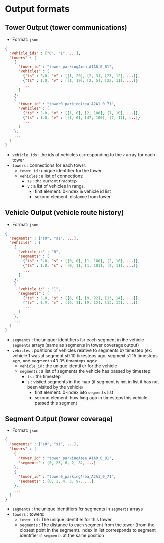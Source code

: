 # Output formats

## Tower Output (tower communications)
- Format: `json`

```json
{
  "vehicle_ids" : ["0", "1", ...],
  "towers" : [
    {
      "tower_id" : "tower_parkingArea_A1A0_0_81",
      "vehicles" : [
        {"ts" : 0.0, "v" : [[1, 20], [2, 3], [23, 12], ...]},
        {"ts" : 1.0, "v" : [[1, 19], [2, 5], [23, 11], ...]}
        ...
      ]
    },
    {
      "tower_id" : "tower0_parkingArea_A2A1_0_71",
      "vehicles" : [
        {"ts" : 0.0, "v" : [[1, 0], [2, 100], [7, 10], ...]},
        {"ts" : 1.0, "v" : [[1, 0], [47, 100], [7, 11], ...]}
        ...
      ]
    },
    ...
  ]
}

```
- `vehicle_ids` : the ids of vehicles corresponding to the `v` array for each tower
- `towers` : connections for each tower:
  - `tower_id` : unique identifier for the tower
  - `vehicles` : a list of connections:
    - `ts` : the current timestep
    - `v` : a list of vehicles in range.
      - first element: 0-index in vehicle id list
      - second element: distance from tower

## Vehicle Output (vehicle route history)
- Format: `json`

```json
{
  "segments" : ["s0", "s1", ...],
  "vehicles" : [
    {
      "vehicle_id" : "0",
      "segments" : [
        {"ts" : 0.0, "s" : [[0, 0], [1, 100], [2, 10], ...]},
        {"ts" : 1.0, "s" : [[0, 1], [1, 101], [2, 11], ...]},
        ...
      ]
    },
    {
      "vehicle_id" : "1",
      "segments" : [
        {"ts" : 0.0, "s" : [[6, 0], [9, 22], [13, 14], ...]},
        {"ts" : 1.0, "s" : [[6, 1], [9, 23], [13, 15], ...]},
        ...
      ]
    },
    ...
  ]
}
```
- `segments` : the uniquer identifiers for each segment in the vehicle `segments` arrays (same as segments in tower coverage output)
- `vehicles` : positions of vehicles relative to segments by timestep (ex: vehicle 1 was at segment s0 10 timesteps ago, segment s1 15 timesteps ago, and segment s43 35 timesteps ago):
  - `vehicle_id` : the unique identifier for the vehicle
  - `segments` : a list of segments the vehicle has passed by timestep:
    - `ts` : the timestep
    - `s` : visited segments in the map (if segment is not in list it has not been visited by the vehicle)
      - first element: 0-index into `segments` list
      - second element: how long ago in timesteps this vehicle passed this segment

## Segment Output (tower coverage)
- Format: `json`

```json
{
  "segments" : ["s0", "s1", ...],
  "towers" : [
    {
      "tower_id" : "tower_parkingArea_A1A0_0_81",
      "segments" : [0, 23, 6, 2, 87, ...]
    },
    {
      "tower_id" : "tower0_parkingArea_A2A1_0_71",
      "segments" : [0, 1, 4, 3, 97, ...]
    },
    ...
  ]
}
```
- `segments` : the unique identifiers for segments in `segments` arrays
- `towers` : towers:
  - `tower_id` : The unique identifier for this tower
  - `segments` : The distance to each segment from the tower (from the closest point in the segment). Index in list corresponds to segment identifier in `segments` at the same position
